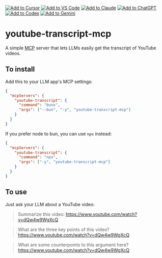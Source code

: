 [![Add to Cursor](https://fastmcp.me/badges/cursor_dark.svg)](https://fastmcp.me/MCP/Details/737/youtube-transcript)
[![Add to VS Code](https://fastmcp.me/badges/vscode_dark.svg)](https://fastmcp.me/MCP/Details/737/youtube-transcript)
[![Add to Claude](https://fastmcp.me/badges/claude_dark.svg)](https://fastmcp.me/MCP/Details/737/youtube-transcript)
[![Add to ChatGPT](https://fastmcp.me/badges/chatgpt_dark.svg)](https://fastmcp.me/MCP/Details/737/youtube-transcript)
[![Add to Codex](https://fastmcp.me/badges/codex_dark.svg)](https://fastmcp.me/MCP/Details/737/youtube-transcript)
[![Add to Gemini](https://fastmcp.me/badges/gemini_dark.svg)](https://fastmcp.me/MCP/Details/737/youtube-transcript)

# youtube-transcript-mcp

A simple [MCP](https://modelcontextprotocol.io/) server that lets LLMs easily get the transcript of YouTube videos.

## To install

Add this to your LLM app's MCP settings:

```json
{
  "mcpServers": {
    "youtube-transcript": {
      "command": "bunx",
      "args": ["--bun", "-y", "youtube-transcript-mcp"]
    }
  }
}
```

If you prefer node to bun, you can use `npx` instead:

```json
{
  "mcpServers": {
    "youtube-transcript": {
      "command": "npx",
      "args": ["-y", "youtube-transcript-mcp"]
    }
  }
}
```

## To use

Just ask your LLM about a YouTube video:

> Summarize this video: https://www.youtube.com/watch?v=dQw4w9WgXcQ

> What are the three key points of this video? https://www.youtube.com/watch?v=dQw4w9WgXcQ

> What are some counterpoints to this argument here? https://www.youtube.com/watch?v=dQw4w9WgXcQ
